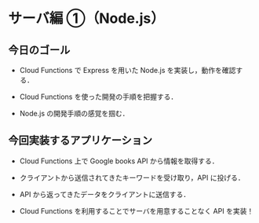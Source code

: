 # サーバ編 ①（Node.js）

## 今日のゴール

- Cloud Functions で Express を用いた Node.js を実装し，動作を確認する．

- Cloud Functions を使った開発の手順を把握する．

- Node.js の開発手順の感覚を掴む．

## 今回実装するアプリケーション

- Cloud Functions 上で Google books API から情報を取得する．

- クライアントから送信されてきたキーワードを受け取り，API に投げる．

- API から返ってきたデータをクライアントに送信する．

- Cloud Functions を利用することでサーバを用意することなく API を実装！
